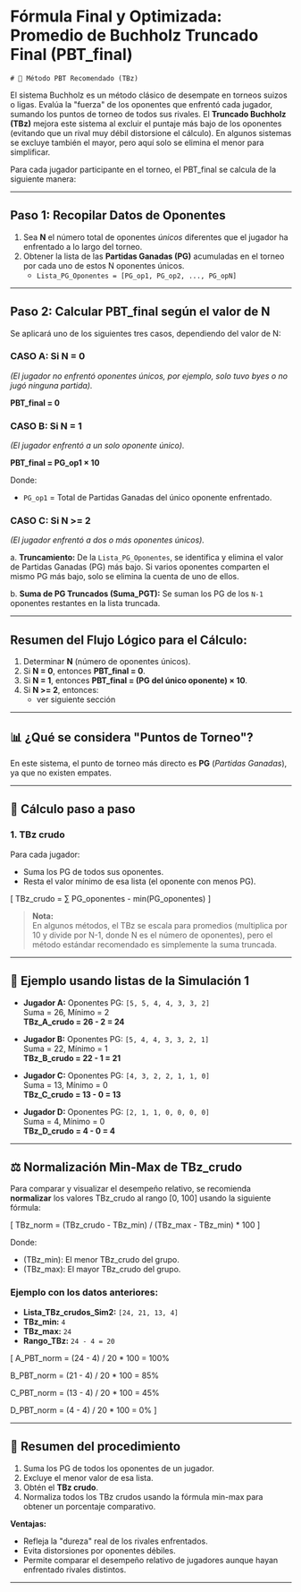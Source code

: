 # Fórmula Final y Optimizada: Promedio de Buchholz Truncado Final (PBT_final)

    # 🏅 Método PBT Recomendado (TBz)

El sistema Buchholz es un método clásico de desempate en torneos suizos o ligas. Evalúa la "fuerza" de los oponentes que enfrentó cada jugador, sumando los puntos de torneo de todos sus rivales. El **Truncado Buchholz (TBz)** mejora este sistema al excluir el puntaje más bajo de los oponentes (evitando que un rival muy débil distorsione el cálculo). En algunos sistemas se excluye también el mayor, pero aquí solo se elimina el menor para simplificar.

Para cada jugador participante en el torneo, el PBT_final se calcula de la siguiente manera:

---

## Paso 1: Recopilar Datos de Oponentes

1.  Sea **N** el número total de oponentes *únicos* diferentes que el jugador ha enfrentado a lo largo del torneo.
2.  Obtener la lista de las **Partidas Ganadas (PG)** acumuladas en el torneo por cada uno de estos N oponentes únicos.
    *   `Lista_PG_Oponentes = [PG_op1, PG_op2, ..., PG_opN]`

---

## Paso 2: Calcular PBT_final según el valor de N

Se aplicará uno de los siguientes tres casos, dependiendo del valor de N:

### CASO A: Si N = 0
   *(El jugador no enfrentó oponentes únicos, por ejemplo, solo tuvo byes o no jugó ninguna partida).*

   **PBT_final = 0**

### CASO B: Si N = 1
   *(El jugador enfrentó a un solo oponente único).*

   **PBT_final = PG_op1 × 10**

   Donde:
   *   `PG_op1` = Total de Partidas Ganadas del único oponente enfrentado.

### CASO C: Si N >= 2
   *(El jugador enfrentó a dos o más oponentes únicos).*

   a.  **Truncamiento:**
       De la `Lista_PG_Oponentes`, se identifica y elimina el valor de Partidas Ganadas (PG) más bajo. Si varios oponentes comparten el mismo PG más bajo, solo se elimina la cuenta de uno de ellos.

   b.  **Suma de PG Truncados (Suma_PGT):**
       Se suman los PG de los `N-1` oponentes restantes en la lista truncada.

---

## Resumen del Flujo Lógico para el Cálculo:

1.  Determinar **N** (número de oponentes únicos).
2.  Si **N = 0**, entonces **PBT_final = 0**.
3.  Si **N = 1**, entonces **PBT_final = (PG del único oponente) × 10**.
4.  Si **N >= 2**, entonces:
    *   ver siguiente sección


---

## 📊 ¿Qué se considera "Puntos de Torneo"?

En este sistema, el punto de torneo más directo es **PG** (*Partidas Ganadas*), ya que no existen empates.

---

## 🧮 Cálculo paso a paso

### 1. **TBz crudo**

Para cada jugador:
- Suma los PG de todos sus oponentes.
- Resta el valor mínimo de esa lista (el oponente con menos PG).

\[
TBz_crudo = ∑ PG_oponentes - min(PG_oponentes)
\]

> **Nota:**  
> En algunos métodos, el TBz se escala para promedios (multiplica por 10 y divide por N-1, donde N es el número de oponentes), pero el método estándar recomendado es simplemente la suma truncada.

---

## 📝 Ejemplo usando listas de la Simulación 1

- **Jugador A:** Oponentes PG: `[5, 5, 4, 4, 3, 3, 2]`  
  Suma = 26, Mínimo = 2  
  **TBz_A_crudo = 26 - 2 = 24**

- **Jugador B:** Oponentes PG: `[5, 4, 4, 3, 3, 2, 1]`  
  Suma = 22, Mínimo = 1  
  **TBz_B_crudo = 22 - 1 = 21**

- **Jugador C:** Oponentes PG: `[4, 3, 2, 2, 1, 1, 0]`  
  Suma = 13, Mínimo = 0  
  **TBz_C_crudo = 13 - 0 = 13**

- **Jugador D:** Oponentes PG: `[2, 1, 1, 0, 0, 0, 0]`  
  Suma = 4, Mínimo = 0  
  **TBz_D_crudo = 4 - 0 = 4**

---

## ⚖️ Normalización Min-Max de TBz_crudo

Para comparar y visualizar el desempeño relativo, se recomienda **normalizar** los valores TBz_crudo al rango [0, 100] usando la siguiente fórmula:

\[
TBz_norm = (TBz_crudo - TBz_min) / (TBz_max - TBz_min) * 100
\]

Donde:
- \(TBz_min\): El menor TBz_crudo del grupo.
- \(TBz_max\): El mayor TBz_crudo del grupo.

### **Ejemplo con los datos anteriores:**

- **Lista_TBz_crudos_Sim2:** `[24, 21, 13, 4]`
- **TBz_min:** `4`
- **TBz_max:** `24`
- **Rango_TBz:** `24 - 4 = 20`

\[
A_PBT_norm = (24 - 4) / 20 * 100 = 100%

B_PBT_norm = (21 - 4) / 20 * 100 = 85%

C_PBT_norm = (13 - 4) / 20 * 100 = 45%

D_PBT_norm = (4 - 4) / 20 * 100 = 0%
\]

---

## 📌 Resumen del procedimiento

1. Suma los PG de todos los oponentes de un jugador.
2. Excluye el menor valor de esa lista.
3. Obtén el **TBz crudo**.
4. Normaliza todos los TBz crudos usando la fórmula min-max para obtener un porcentaje comparativo.

**Ventajas:**  
- Refleja la "dureza" real de los rivales enfrentados.
- Evita distorsiones por oponentes débiles.
- Permite comparar el desempeño relativo de jugadores aunque hayan enfrentado rivales distintos.

---

